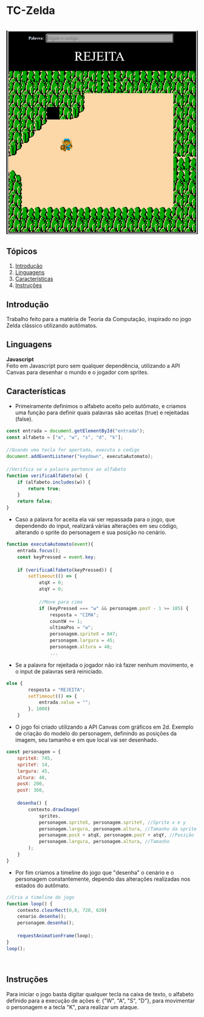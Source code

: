 # TC-Zelda

</br>
<img width="788" alt="Screen Shot 2020-03-30 at 10 17 57 PM" src="https://raw.githubusercontent.com/Luizzgs/TC-Zelda/main/images/Zelda_Preview.png">

## Tópicos
1. [Introdução](#Introdução)
2. [Linguagens](#Linguagens)
3. [Características](#Características)
4. [Instruções](#Instruções)

## Introdução
Trabalho feito para a matéria de Teoria da Computação, inspirado no jogo Zelda clássico utilizando autômatos.

## Linguagens

**Javascript** <br/> 
Feito em Javascript puro sem qualquer dependência, utilizando a API Canvas para desenhar o mundo e o jogador com sprites.

## Características

* Primeiramente definimos o alfabeto aceito pelo autômato, e criamos uma função para definir quais palavras são aceitas (true) e rejeitadas (false). 

```javascript
const entrada = document.getElementById("entrada");
const alfabeto = ["a", "w", "s", "d", "k"];

//Quando uma tecla for apertada, executa o codigo
document.addEventListener("keydown", executaAutomato);

//Verifica se a palavra pertence ao alfabeto
function verificaAlfabeto(w) {
    if (alfabeto.includes(w)) {
        return true;
    }
    return false;
}
```

* Caso a palavra for aceita ela vai ser repassada para o jogo, que dependendo do input, realizará várias alterações em seu código, alterando o sprite do personagem e sua posição no cenário.  

```javascript
function executaAutomato(event){
    entrada.focus();
    const keyPressed = event.key;

    if (verificaAlfabeto(keyPressed)) {
        setTimeout(() => {
            atqX = 0;
            atqY = 0;

            //Move para cima
            if (keyPressed === "w" && personagem.posY - 1 >= 185) {
                resposta = "CIMA";
                countW += 1;
                ultimaPos = "w";
                personagem.spriteX = 847;
                personagem.largura = 45;
                personagem.altura = 48;
                ...
```

* Se a palavra for rejeitada o jogador não irá fazer nenhum movimento, e o input de palavras será reiniciado.
```javascript
else {
        resposta = "REJEITA";
        setTimeout(() => {
            entrada.value = "";
        }, 1000)
    }
```


* O jogo foi criado utilizando a API Canvas com gráficos em 2d. Exemplo de criação do modelo do personagem, definindo as posições da imagem, seu tamanho e em que local vai ser desenhado.

```javascript
const personagem = {
    spriteX: 745,
    spriteY: 14,
    largura: 45,
    altura: 48,
    posX: 200,
    posY: 360,
    
    desenha() {
        contexto.drawImage(
            sprites,
            personagem.spriteX, personagem.spriteY, //Sprite x e y
            personagem.largura, personagem.altura, //Tamanho da sprite
            personagem.posX + atqX, personagem.posY + atqY, //Posição 
            personagem.largura, personagem.altura, //Tamanho
        );
    }
}
```
* Por fim criamos a timeline do jogo que "desenha" o cenário e o personagem constantemente, dependo das alterações realizadas nos estados do autômato.
```javascript
//Cria a timeline do jogo
function loop() {
    contexto.clearRect(0,0, 720, 620)
    cenario.desenha();
    personagem.desenha();
    
    requestAnimationFrame(loop);
}
loop();
```
<br/> 



    
## Instruções
Para iniciar o jogo basta digitar qualquer tecla na caixa de texto, o alfabeto definido para a execução de ações é:
{"W", "A", "S", "D"}, para movimentar o personagem e a tecla "K", para realizar um ataque.


